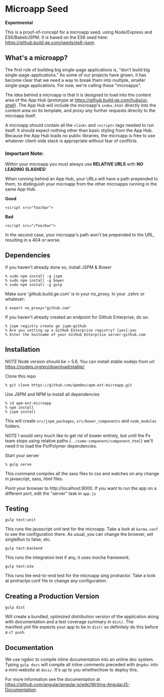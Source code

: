 Microapp Seed
===

**Experimental**

This is a proof-of-concept for a microapp seed, using Node/Express and ES6/Babel/JSPM. It is based on the ES6 seed here: https://github.build.ge.com/seeds/es6-jspm.

## What's a microapp?

The first rule of building big single-page applications is, "don't build big single-page-applications." As some of our projects have grown, it has become clear that we need a way to break them into multiple, smaller single-page applications. For now, we're calling these "microapps".

The idea behind a microapp is that it is designed to load into the content area of the App Hub (prototype at https://github.build.ge.com/hubs/ui-shell). The App Hub will include the microapp's `index.html` directly into the content area on its template, and proxy any further requests directly to the microapp itself.

A microapp should contain all the `<link>` and `<script>` tags needed to run itself. It should expect nothing other than basic styling from the App Hub. Because the App Hub loads no public libraries, the microapp is free to use whatever client-side stack is appropriate without fear of conflicts.

### Important Note:

Within your microapp you must always use **RELATIVE URLS** with **NO LEADING SLASHES**!

When running behind an App Hub, your URLs will have a path prepended to them, to distinguish your microapp from the other microapps running in the same App Hub. 

**Good**
```
<script src="foo/bar">
```

**Bad**
```
<script src="/foo/bar">
```
In the second case, your microapp's path won't be prepended to the URL, resulting in a 404 or worse.

## Dependencies

If you haven't already done so, install JSPM & Bower
```
% sudo npm install -g jspm
% sudo npm install -g bower
% sudo npm install -g gulp
```

Make sure 'github.build.ge.com' is in your no_proxy. In your .zshrc or whatever:
```
$ export no_proxy="github.com"
```

If you haven't already created an endpoint for Github Enterprise, do so:
```
% jspm registry create ge jspm-github
% Are you setting up a GitHub Enterprise registry? [yes]:yes
% Enter the hostname of your GitHub Enterprise server:github.com
```

## Installation

*NOTE* Node version should be > 5.6, You can install stable nodejs from url https://nodejs.org/en/download/stable/

Clone this repo
```
% git clone https://github.com/apmdev/apm-ext-microapp.git
```

Use JSPM and NPM to install all dependencies
```
% cd apm-ext-microapp
% npm install
% jspm install
```
This will create `src/jspm_packages`, `src/bower_components` and `node_modules` folders.

*NOTE* I would very much like to get rid of bower entirely, but until the Px team stops using relative paths (`../some-component/component.html`) we'll need it to load the Px/Polymer dependencies.

Start your server
```
% gulp serve
```

This command compiles all the sass files to css and watches on any change in javascript, sass, html files.

Point your browser to http://localhost:9000. If you want to run the app on a different port, edit the "server" task in `app.js`


## Testing

```
gulp test:unit
```
This runs the javascript unit test for the microapp. Take a look at `karma.conf` to see the configuration there. As usual, you can change the browser, set singleRun to false, etc.

```
gulp test:backend
```

This runs the integration test if any, it uses mocha framework.

```
gulp test:e2e
```

This runs the end-to-end test for the microapp sing protractor. Take a look at protractpr.conf file to change any configuration.


## Creating a Production Version
```
gulp dist
```
Will create a bundled, optimized distribution version of the application along with documentation and a test coverage summary in `dist/`. The manifest.yml file expects your app to be in `dist/` so definitely do this before a `cf push`.

## Documentation

We use ngdoc to compile inline documentation into an online doc system. Typing `gulp docs` will compile all inline comments preceded with `@ngdoc` into a mini-website at `docs/`. It's up to you whether/how to deploy this.

For more information see the documentation at https://github.com/angular/angular.js/wiki/Writing-AngularJS-Documentation.
